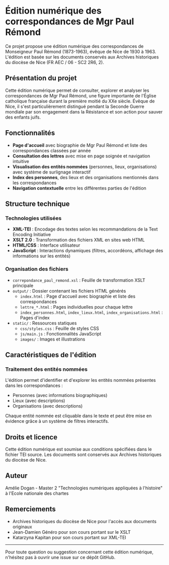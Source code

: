 # Édition numérique des correspondances de Mgr Paul Rémond

Ce projet propose une édition numérique des correspondances de Monseigneur Paul Rémond (1873-1963), évêque de Nice de 1930 à 1963. L'édition est basée sur les documents conservés aux Archives historiques du diocèse de Nice (FR AEC / 06 - SC2 2R6, 2).

## Présentation du projet

Cette édition numérique permet de consulter, explorer et analyser les correspondances de Mgr Paul Rémond, une figure importante de l'Église catholique française durant la première moitié du XXe siècle. Évêque de Nice, il s'est particulièrement distingué pendant la Seconde Guerre mondiale par son engagement dans la Résistance et son action pour sauver des enfants juifs.

## Fonctionnalités

- **Page d'accueil** avec biographie de Mgr Paul Rémond et liste des correspondances classées par année
- **Consultation des lettres** avec mise en page soignée et navigation intuitive
- **Visualisation des entités nommées** (personnes, lieux, organisations) avec système de surlignage interactif
- **Index des personnes**, des lieux et des organisations mentionnés dans les correspondances
- **Navigation contextuelle** entre les différentes parties de l'édition

## Structure technique

### Technologies utilisées

- **XML-TEI** : Encodage des textes selon les recommandations de la Text Encoding Initiative
- **XSLT 2.0** : Transformation des fichiers XML en sites web HTML
- **HTML/CSS** : Interface utilisateur
- **JavaScript** : Interactions dynamiques (filtres, accordéons, affichage des informations sur les entités)

### Organisation des fichiers

- `correpondance_paul_remond.xsl` : Feuille de transformation XSLT principale
- `output/` : Dossier contenant les fichiers HTML générés
  - `index.html` : Page d'accueil avec biographie et liste des correspondances
  - `lettre_*.html` : Pages individuelles pour chaque lettre
  - `index_personnes.html`, `index_lieux.html`, `index_organisations.html` : Pages d'index
- `static/` : Ressources statiques
  - `css/styles.css` : Feuille de styles CSS
  - `js/main.js` : Fonctionnalités JavaScript
  - `images/` : Images et illustrations

## Caractéristiques de l'édition

### Traitement des entités nommées

L'édition permet d'identifier et d'explorer les entités nommées présentes dans les correspondances :
- Personnes (avec informations biographiques)
- Lieux (avec descriptions)
- Organisations (avec descriptions)

Chaque entité nommée est cliquable dans le texte et peut être mise en évidence grâce à un système de filtres interactifs.

## Droits et licence

Cette édition numérique est soumise aux conditions spécifiées dans le fichier TEI source. Les documents sont conservés aux Archives historiques du diocèse de Nice.

## Auteur

Amélie Dogan - Master 2 "Technologies numériques appliquées à l'histoire" à l'Ecole nationale des chartes

## Remerciements

- Archives historiques du diocèse de Nice pour l'accès aux documents originaux
- Jean-Damien Généro pour son cours portant sur le XSLT
- Katarzyna Kapitan pour son cours portant sur XML-TEI

---

Pour toute question ou suggestion concernant cette édition numérique, n'hésitez pas à ouvrir une issue sur ce dépôt GitHub.
